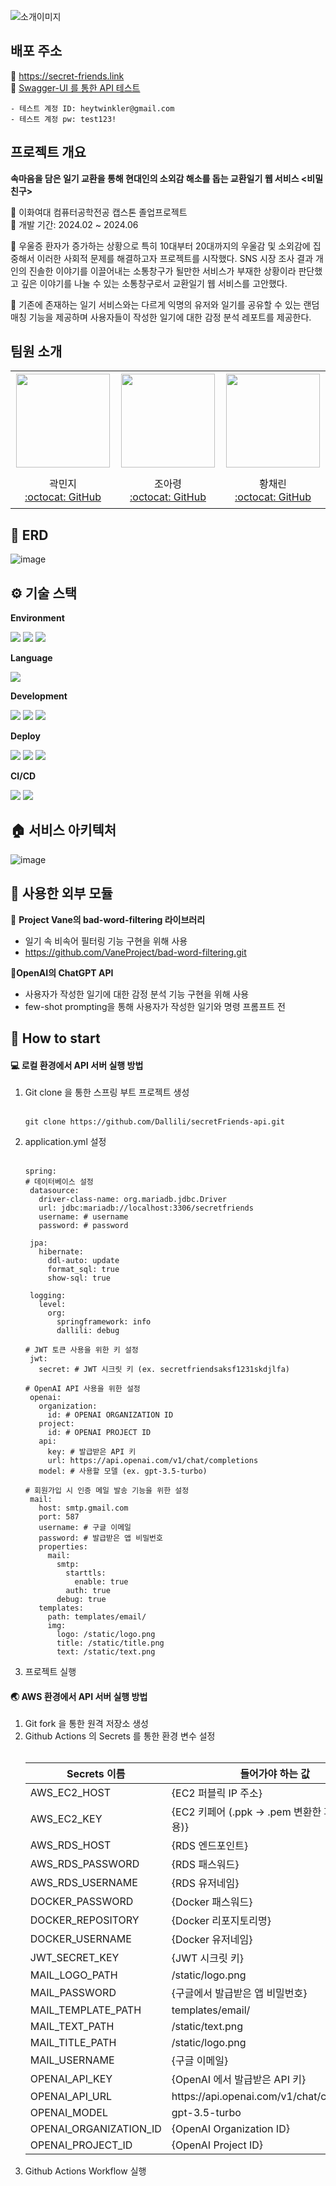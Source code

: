 ![소개이미지](https://github.com/Dallili/BeMeeelFriend_front/assets/80890092/b5a1d63e-af26-4cb5-b5a6-8716fbdfeebb)

## 배포 주소
🔗 https://secret-friends.link<br>
🔗 [Swagger-UI 를 통한 API 테스트](http://ec2-3-17-227-166.us-east-2.compute.amazonaws.com/swagger-ui/index.html)
```
- 테스트 계정 ID: heytwinkler@gmail.com
- 테스트 계정 pw: test123!
```
## 프로젝트 개요
**속마음을 담은 일기 교환을 통해 현대인의 소외감 해소를 돕는 교환일기 웹 서비스 <비밀친구>**<br>

💚 이화여대 컴퓨터공학전공 캡스톤 졸업프로젝트<br>
💚 개발 기간: 2024.02 ~ 2024.06

💬 우울증 환자가 증가하는 상황으로 특히 10대부터 20대까지의 우울감 및 소외감에 집중해서 이러한 사회적 문제를 해결하고자 프로젝트를 시작했다. SNS 시장 조사 결과 개인의 진솔한 이야기를 이끌어내는 소통창구가 될만한 서비스가 부재한 상황이라 판단했고 깊은 이야기를 나눌 수 있는 소통창구로서 교환일기 웹 서비스를 고안했다. 

💬 기존에 존재하는 일기 서비스와는 다르게 익명의 유저와 일기를 공유할 수 있는 랜덤 매칭 기능을 제공하며 사용자들이 작성한 일기에 대한 감정 분석 레포트를 제공한다.

## 팀원 소개

<table>
    <tr height="160px">
        <td align="center" width="200px">
            <a href="https://github.com/idon1nab"><img height="150px" width="150px" src="https://avatars.githubusercontent.com/u/99960721?v=4"/></a>
            <br />
        </td>
        <td align="center" width="200px">
            <a href="https://github.com/rwaeng"><img height="150px" width="150px" src="https://avatars.githubusercontent.com/u/80890092?v=4"/></a>
            <br />
        </td>
         <td align="center" width="200px">
            <a href="https://github.com/crHwang0822"><img height="150px" width="150px" src="https://avatars.githubusercontent.com/u/87927105?v=4"/></a>
            <br />
        </td>
    </tr>
    <tr height="60px">
        <td align="center">
        <a>곽민지</a><br>
            <a href="https://github.com/idon1nab">:octocat: GitHub</a>
            <br />
        </td>
        <td align="center">
        <a>조아령</a><br>
            <a href="https://github.com/rwaeng">:octocat: GitHub</a>
            <br />
        </td>
        <td align="center">
        <a>황채린</a><br>
            <a href="https://github.com/crHwang0822">:octocat: GitHub</a>
            <br />
         </td>
    </tr>
</table>

## 🔗 ERD
![image](https://github.com/Dallili/secretFriends-api/assets/87927105/ee10869b-fd85-4249-9d93-c5511520b8b4)

## ⚙️ 기술 스택
**Environment**

<img src="https://img.shields.io/badge/intellij-000000?style=for-the-badge&logo=intellij idea&logoColor=white"> <img src="https://img.shields.io/badge/git-F05032?style=for-the-badge&logo=git&logoColor=white"> <img src="https://img.shields.io/badge/github-181717?style=for-the-badge&logo=github&logoColor=white">

**Language**

<img src="https://img.shields.io/badge/java-007396?style=for-the-badge&logo=java&logoColor=white">

**Development**

<img src="https://img.shields.io/badge/springboot-6DB33F?style=for-the-badge&logo=springboot&logoColor=white"> <img src="https://img.shields.io/badge/mariaDB-003545?style=for-the-badge&logo=mariaDB&logoColor=white"> <img src="https://img.shields.io/badge/gradle-02303A?style=for-the-badge&logo=gradle&logoColor=white">

**Deploy**

<img src="https://img.shields.io/badge/route 53-8C4FFF?style=for-the-badge&logo=amazon route 53&logoColor=white"> <img src="https://img.shields.io/badge/amazonec2-FF9900?style=for-the-badge&logo=amazonec2&logoColor=white"> <img src="https://img.shields.io/badge/amazonrds-527FFF?style=for-the-badge&logo=amazonrds&logoColor=white"> 

**CI/CD**

<img src="https://img.shields.io/badge/github actions-2088FF?style=for-the-badge&logo=github actions&logoColor=white"> <img src="https://img.shields.io/badge/docker-2496ED?style=for-the-badge&logo=docker&logoColor=white">

## 🏠 서비스 아키텍처
![image](https://github.com/Dallili/secretFriends-api/assets/99960721/8572f509-416b-4b2d-b939-ffdbaf678495)

## 🔧 사용한 외부 모듈
📍 **Project Vane의 bad-word-filtering 라이브러리**
- 일기 속 비속어 필터링 기능 구현을 위해 사용
- https://github.com/VaneProject/bad-word-filtering.git
  
📍**OpenAI의 ChatGPT API**
- 사용자가 작성한 일기에 대한 감정 분석 기능 구현을 위해 사용
- few-shot prompting을 통해 사용자가 작성한 일기와 명령 프롬프트 전

## 🚀 How to start
#### 💻 로컬 환경에서  API 서버 실행 방법
1. Git clone 을 통한 스프링 부트 프로젝트 생성<br><br>
   ```
   git clone https://github.com/Dallili/secretFriends-api.git
   ```
2. application.yml 설정<br><br>
   ```
   spring:
   # 데이터베이스 설정
    datasource:  
      driver-class-name: org.mariadb.jdbc.Driver
      url: jdbc:mariadb://localhost:3306/secretfriends
      username: # username 
      password: # password 

    jpa:
      hibernate:
        ddl-auto: update
        format_sql: true
        show-sql: true
  
    logging:
      level:
        org:
          springframework: info
          dallili: debug

   # JWT 토큰 사용을 위한 키 설정
    jwt:
      secret: # JWT 시크릿 키 (ex. secretfriendsaksf1231skdjlfa)

   # OpenAI API 사용을 위한 설정
    openai:
      organization: 
        id: # OPENAI ORGANIZATION ID
      project: 
        id: # OPENAI PROJECT ID
      api: 
        key: # 발급받은 API 키
        url: https://api.openai.com/v1/chat/completions
      model: # 사용할 모델 (ex. gpt-3.5-turbo)

   # 회원가입 시 인증 메일 발송 기능을 위한 설정
    mail:
      host: smtp.gmail.com
      port: 587
      username: # 구글 이메일
      password: # 발급받은 앱 비밀번호
      properties:
        mail:
          smtp:
            starttls:
              enable: true
            auth: true
          debug: true
      templates:
        path: templates/email/
        img:
          logo: /static/logo.png
          title: /static/title.png
          text: /static/text.png

   ```
3. 프로젝트 실행

#### 🌏 AWS 환경에서 API 서버 실행 방법
1. Git fork 을 통한 원격 저장소 생성
2. Github Actions 의 Secrets 를 통한 환경 변수 설정<br><br>
    <table>
      <thead>
        <tr>
          <th>Secrets 이름</th>
          <th>들어가야 하는 값</th>
        </tr>
      </thead>
      <tbody>
        <tr>
          <td>AWS_EC2_HOST</td>
          <td>{EC2 퍼블릭 IP 주소}</td>
        </tr>
        <tr>
          <td>AWS_EC2_KEY</td>
          <td>{EC2 키페어 (.ppk -> .pem 변환한 파일의 내용)}</td>
        </tr>
        <tr>
          <td>AWS_RDS_HOST</td>
          <td>{RDS 엔드포인트}</td>
        </tr>
        <tr>
          <td>AWS_RDS_PASSWORD</td>
          <td>{RDS 패스워드}</td>
        </tr>
        <tr>
          <td>AWS_RDS_USERNAME</td>
          <td>{RDS 유저네임}</td>
        </tr>
        <tr>
          <td>DOCKER_PASSWORD</td>
          <td>{Docker 패스워드}</td>
        </tr>
        <tr>
          <td>DOCKER_REPOSITORY</td>
          <td>{Docker 리포지토리명}</td>
        </tr>
        <tr>
          <td>DOCKER_USERNAME</td>
          <td>{Docker 유저네임}</td>
        </tr>
        <tr>
          <td>JWT_SECRET_KEY</td>
          <td>{JWT 시크릿 키}</td>
        </tr>
        <tr>
          <td>MAIL_LOGO_PATH</td>
          <td>/static/logo.png</td>
        </tr>
        <tr>
          <td>MAIL_PASSWORD</td>
          <td>{구글에서 발급받은 앱 비밀번호}</td>
        </tr>
        <tr>
          <td>MAIL_TEMPLATE_PATH</td>
          <td>templates/email/</td>
        </tr>
        <tr>
          <td>MAIL_TEXT_PATH</td>
          <td>/static/text.png</td>
        </tr>
        <tr>
          <td>MAIL_TITLE_PATH</td>
          <td>/static/logo.png</td>
        </tr>
        <tr>
          <td>MAIL_USERNAME</td>
          <td>{구글 이메일}</td>
        </tr>
        <tr>
          <td>OPENAI_API_KEY</td>
          <td>{OpenAI 에서 발급받은 API 키}</td>
        </tr>
        <tr>
          <td>OPENAI_API_URL</td>
          <td>https://api.openai.com/v1/chat/completions</td>
        </tr>
        <tr>
          <td>OPENAI_MODEL</td>
          <td>gpt-3.5-turbo</td>
        </tr>
        <tr>
          <td>OPENAI_ORGANIZATION_ID</td>
          <td>{OpenAI Organization ID}</td>
        </tr>
        <tr>
          <td>OPENAI_PROJECT_ID</td>
          <td>{OpenAI Project ID}</td>
        </tr>
      </tbody>
    </table>
3. Github Actions Workflow 실행

